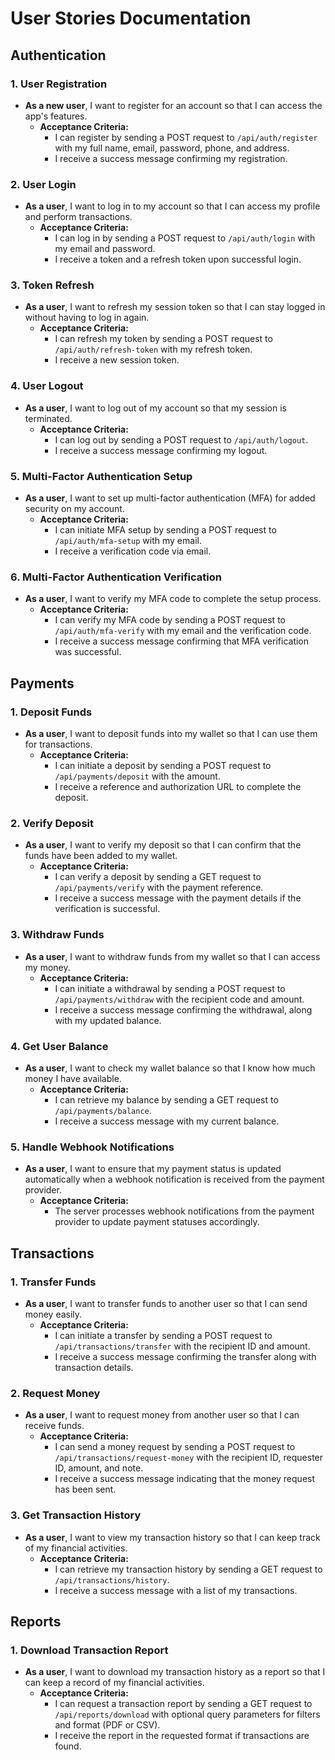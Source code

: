 # User Stories Documentation

## Authentication

### 1. User Registration
- **As a new user**, I want to register for an account so that I can access the app's features.
  - **Acceptance Criteria:**
    - I can register by sending a POST request to `/api/auth/register` with my full name, email, password, phone, and address.
    - I receive a success message confirming my registration.

### 2. User Login
- **As a user**, I want to log in to my account so that I can access my profile and perform transactions.
  - **Acceptance Criteria:**
    - I can log in by sending a POST request to `/api/auth/login` with my email and password.
    - I receive a token and a refresh token upon successful login.

### 3. Token Refresh
- **As a user**, I want to refresh my session token so that I can stay logged in without having to log in again.
  - **Acceptance Criteria:**
    - I can refresh my token by sending a POST request to `/api/auth/refresh-token` with my refresh token.
    - I receive a new session token.

### 4. User Logout
- **As a user**, I want to log out of my account so that my session is terminated.
  - **Acceptance Criteria:**
    - I can log out by sending a POST request to `/api/auth/logout`.
    - I receive a success message confirming my logout.

### 5. Multi-Factor Authentication Setup
- **As a user**, I want to set up multi-factor authentication (MFA) for added security on my account.
  - **Acceptance Criteria:**
    - I can initiate MFA setup by sending a POST request to `/api/auth/mfa-setup` with my email.
    - I receive a verification code via email.

### 6. Multi-Factor Authentication Verification
- **As a user**, I want to verify my MFA code to complete the setup process.
  - **Acceptance Criteria:**
    - I can verify my MFA code by sending a POST request to `/api/auth/mfa-verify` with my email and the verification code.
    - I receive a success message confirming that MFA verification was successful.

## Payments

### 1. Deposit Funds
- **As a user**, I want to deposit funds into my wallet so that I can use them for transactions.
  - **Acceptance Criteria:**
    - I can initiate a deposit by sending a POST request to `/api/payments/deposit` with the amount.
    - I receive a reference and authorization URL to complete the deposit.

### 2. Verify Deposit
- **As a user**, I want to verify my deposit so that I can confirm that the funds have been added to my wallet.
  - **Acceptance Criteria:**
    - I can verify a deposit by sending a GET request to `/api/payments/verify` with the payment reference.
    - I receive a success message with the payment details if the verification is successful.

### 3. Withdraw Funds
- **As a user**, I want to withdraw funds from my wallet so that I can access my money.
  - **Acceptance Criteria:**
    - I can initiate a withdrawal by sending a POST request to `/api/payments/withdraw` with the recipient code and amount.
    - I receive a success message confirming the withdrawal, along with my updated balance.

### 4. Get User Balance
- **As a user**, I want to check my wallet balance so that I know how much money I have available.
  - **Acceptance Criteria:**
    - I can retrieve my balance by sending a GET request to `/api/payments/balance`.
    - I receive a success message with my current balance.

### 5. Handle Webhook Notifications
- **As a user**, I want to ensure that my payment status is updated automatically when a webhook notification is received from the payment provider.
  - **Acceptance Criteria:**
    - The server processes webhook notifications from the payment provider to update payment statuses accordingly.

## Transactions

### 1. Transfer Funds
- **As a user**, I want to transfer funds to another user so that I can send money easily.
  - **Acceptance Criteria:**
    - I can initiate a transfer by sending a POST request to `/api/transactions/transfer` with the recipient ID and amount.
    - I receive a success message confirming the transfer along with transaction details.

### 2. Request Money
- **As a user**, I want to request money from another user so that I can receive funds.
  - **Acceptance Criteria:**
    - I can send a money request by sending a POST request to `/api/transactions/request-money` with the recipient ID, requester ID, amount, and note.
    - I receive a success message indicating that the money request has been sent.

### 3. Get Transaction History
- **As a user**, I want to view my transaction history so that I can keep track of my financial activities.
  - **Acceptance Criteria:**
    - I can retrieve my transaction history by sending a GET request to `/api/transactions/history`.
    - I receive a success message with a list of my transactions.

## Reports

### 1. Download Transaction Report
- **As a user**, I want to download my transaction history as a report so that I can keep a record of my financial activities.
  - **Acceptance Criteria:**
    - I can request a transaction report by sending a GET request to `/api/reports/download` with optional query parameters for filters and format (PDF or CSV).
    - I receive the report in the requested format if transactions are found.
